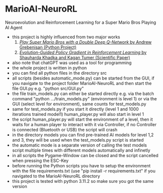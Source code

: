 # MarioAI-NeuroRL
Neuroevolution and Reinforcement Learning for a Super Mario Bros Playing AI Agent

* this project is highly influenced from two major works
  1. [_Play Super Mario Bros with a Double Deep Q-Network_ by Andrew Grebenisan (Python Project)](https://blog.paperspace.com/building-double-deep-q-network-super-mario-bros/)
  2. [_Evolution-Guided Policy Gradient in Reinforcement Learning_ by Shauharda Khadka and Kagan Tumer (Scientific Paper)](https://arxiv.org/abs/1805.07917)
* also note that chatGPT was used as a tool for programming 
* the whole project is written in python
* you can find all python files in the directory src
* all scripts (besides automatic_mode.py) can be started from the GUI, if you navigate to the project folder MarioAI-NeuroRL and then start the file GUI.py e.g. "python src/GUI.py"
* the file train_models.py can either be started directly e.g. via the batch command "python .../train_models.py" (environment is level 1) or via the GUI (select level for environment), same counts for test_models.py
* same for test_models.py if you start it directly (level 1 and 1000 iterations trained model1) human_player.py will also start in level 1
* the script human_player.py will start the environment of a level, then it waits for a human player to interact with it via Controller, if no Controller is connected (Bluetooth or USB) the script will crash
* in the directory models you can find pre-trained AI models for level 1,2 and 3, they will be used when the test_models.py script is started
* the automatic mode is a separate version of calling the test models script multiple times with different models automatically and infinetly
* in all scripts the Pygame-Window can be closed and the script cancelled when pressing the ESC-Key
* before running the Python scripts you have to setup the environment with the file requirements.txt (use "pip install -r requirements.txt" if you navigated to the MarioAI-NeuroRL directory  
* this project is tested with python 3.11.2 so make sure you got the same version
